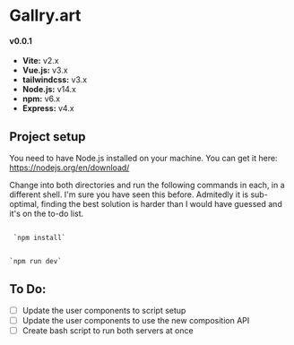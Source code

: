 # Gallry.art
#### v0.0.1

- **Vite:** v2.x
- **Vue.js:** v3.x
- **tailwindcss:** v3.x
- **Node.js:** v14.x
- **npm:** v6.x
- **Express:** v4.x 

## Project setup

You need to have Node.js installed on your machine.  You can get it here: https://nodejs.org/en/download/

Change into both directories and run the following commands in each, in a different shell.  I'm sure you have seen this before. Admitedly it is sub-optimal, finding the best solution is harder than I would have guessed and it's on the to-do list.


```

 `npm install`

```

```

`npm run dev`

```

## To Do:
- [ ] Update the user components to script setup
- [ ] Update the user components to use the new composition API
- [ ] Create bash script to run both servers at once